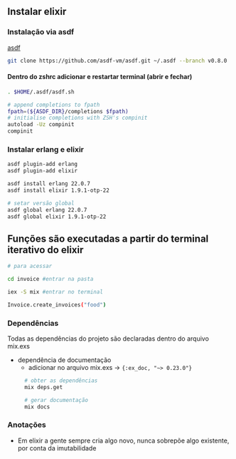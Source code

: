 ## Instalar elixir
### Instalação via asdf 
[asdf](https://github.com/asdf-vm/asdf)

```bash
git clone https://github.com/asdf-vm/asdf.git ~/.asdf --branch v0.8.0
```

#### Dentro do zshrc adicionar e restartar terminal (abrir e fechar)
```bash
. $HOME/.asdf/asdf.sh

# append completions to fpath
fpath=(${ASDF_DIR}/completions $fpath)
# initialise completions with ZSH's compinit
autoload -Uz compinit
compinit
```

### Instalar erlang e elixir
```bash
asdf plugin-add erlang
asdf plugin-add elixir

asdf install erlang 22.0.7
asdf install elixir 1.9.1-otp-22

# setar versão global
asdf global erlang 22.0.7
asdf global elixir 1.9.1-otp-22
```
## Funções são executadas a partir do terminal iterativo do elixir
```bash 
# para acessar

cd invoice #entrar na pasta

iex -S mix #entrar no terminal

Invoice.create_invoices("food")
```

### Dependências
Todas as dependências do projeto são declaradas dentro do arquivo mix.exs
- dependência de documentação 
  -  adicionar no arquivo mix.exs ->  ```{:ex_doc, "~> 0.23.0"}``` 
    ```bash 
      # obter as dependências
      mix deps.get

      # gerar documentação
      mix docs
    ```

### Anotações
- Em elixir a gente sempre cria algo novo, nunca sobrepõe algo existente, por conta da imutabilidade
